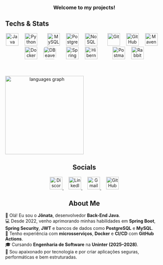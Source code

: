 <h3 align="center">Welcome to my projects!</h3>
<h2 align="left">Techs & Stats</h2>

<div align="center" style="display: flex; align-items: flex-start; gap: 50px; flex-wrap: wrap;">

  <!-- Techs -->
<div align="center">
  <!-- Linguagens -->
  <img src="https://skillicons.dev/icons?i=java" height="40" alt="Java" />
  <img width="12" />
  <img src="https://skillicons.dev/icons?i=py" height="40" alt="Python" />
  
  <!-- Bancos de Dados -->
  <img width="24" />
  <img src="https://skillicons.dev/icons?i=mysql" height="40" alt="MySQL" />
  <img width="12" />
  <img src="https://skillicons.dev/icons?i=postgres" height="40" alt="PostgreSQL" />
  <img width="12" />
  <img src="https://skillicons.dev/icons?i=mongodb" height="40" alt="NoSQL" />
  
  <!-- Ferramentas -->
  <img width="24" />
  <img src="https://skillicons.dev/icons?i=git" height="40" alt="Git" />
  <img width="12" />
  <img src="https://skillicons.dev/icons?i=github" height="40" alt="GitHub" />
  <img width="12" />
  <img src="https://skillicons.dev/icons?i=maven" height="40" alt="Maven" />
  <img width="12" />
  <img src="https://skillicons.dev/icons?i=docker" height="40" alt="Docker" />
  <img width="12" />
  <img src="https://raw.githubusercontent.com/wiki/dbeaver/dbeaver/images/dbeaver-head.png" height="40" alt="DBeaver" style="border-radius: 8px;" />
  
  <!-- Frameworks -->
  <img width="24" />
  <img src="https://skillicons.dev/icons?i=spring" height="40" alt="Spring Boot" />
  <img width="12" />
  <img src="https://skillicons.dev/icons?i=hibernate" height="40" alt="Hibernate" />
  <img width="12" />
  <!-- APIs -->
  <img width="24" />
  <img src="https://skillicons.dev/icons?i=postman" height="40" alt="Postman" />
  <img width="12" />
  <img src="https://skillicons.dev/icons?i=rabbitmq" height="40" alt="RabbitMQ" />
  

</div> 


  <!-- Stats -->
  <div>
     <img src="https://github-readme-stats.vercel.app/api/top-langs?username=devJonatas06&locale=en&hide_title=false&layout=compact&card_width=1060&langs_count=8&theme=nightowl&hide_border=true" height="250" alt="languages graph" /> 
  </div>

</div>

<h2 align="center">Socials</h2>
<p align="center">
  <a href="https://discord.com/users/788895222024765441">
    <img src="https://skillicons.dev/icons?i=discord" height="40" alt="Discord" />
  </a>
  <img width="12" />
  
  <a href="https://www.linkedin.com/in/jonatadev">
    <img src="https://skillicons.dev/icons?i=linkedin" height="40" alt="LinkedIn" />
  </a>
  <img width="12" />
  
  <a href="mailto:jonatasfreitasdev@gmail.com">
    <img src="https://skillicons.dev/icons?i=gmail" height="40" alt="Gmail" />
  </a>
  <img width="12" />
  
  <a href="https://github.com/devJonatas06">
    <img src="https://skillicons.dev/icons?i=github" height="40" alt="GitHub" />
  </a>
</p>

<h2 align="center">About Me</h2> 
<p align="left"> 
  👋 Olá! Eu sou o <b>Jônata</b>, desenvolvedor <b>Back-End Java</b>. <br>
  💻 Desde 2022, venho aprimorando minhas habilidades em <b>Spring Boot</b>, <b>Spring Security</b>, <b>JWT</b> e bancos de dados como <b>PostgreSQL</b> e <b>MySQL</b>. <br>
  🐳 Tenho experiência com <b>microsserviços</b>, <b>Docker</b> e <b>CI/CD</b> com <b>GitHub Actions</b>. <br>
  🎓 Cursando <b>Engenharia de Software</b> na <b>Uninter (2025–2028)</b>. <br>
  🚀 Sou apaixonado por tecnologia e por criar aplicações seguras, performáticas e bem estruturadas. 
</p>
